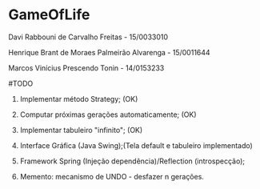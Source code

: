 ﻿# GameOfLife

Davi Rabbouni de Carvalho Freitas - 15/0033010

Henrique Brant de Moraes Palmeirão Alvarenga - 15/0011644

Marcos Vinícius Prescendo Tonin - 14/0153233

#TODO

1) Implementar método Strategy; (OK)

2) Computar próximas gerações automaticamente; (OK)

3) Implementar tabuleiro "infinito"; (OK)

4) Interface Gráfica (Java Swing);(Tela default e tabuleiro implementado)

5) Framework Spring (Injeção dependência)/Reflection (introspecção);

6) Memento: mecanismo de UNDO - desfazer n gerações.
